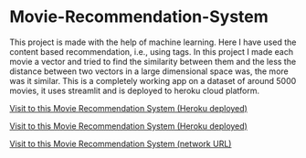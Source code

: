# Movie-Recommendation-System
This project is made with the help of machine learning. Here I have used the content based recommendation, i.e., using tags.
In this project I made each movie a vector and tried to find the similarity between them and the less the distance between two vectors in a large dimensional space was, the more was it similar.
This is a completely working app on a dataset of around 5000 movies, it uses streamlit and is deployed to heroku cloud platform.


<a href="https://movie-recommending-by-anushka.herokuapp.com/">Visit to this Movie Recommendation System (Heroku deployed)</a>


  <a href="https://movie-recommender-by-anushka.herokuapp.com/">Visit to this Movie Recommendation System (Heroku deployed)</a>
  
  
  <a href="http://192.168.29.150:8501">Visit to this Movie Recommendation System (network URL)</a>
